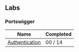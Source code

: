 


## Labs

### Portswigger

  | Name                                                              | Completed   |
  | ------------------------------------------------------------------|-------------|
  | [Authentication](/labs/portswigger/authentication.md)             | 00 / 14     |